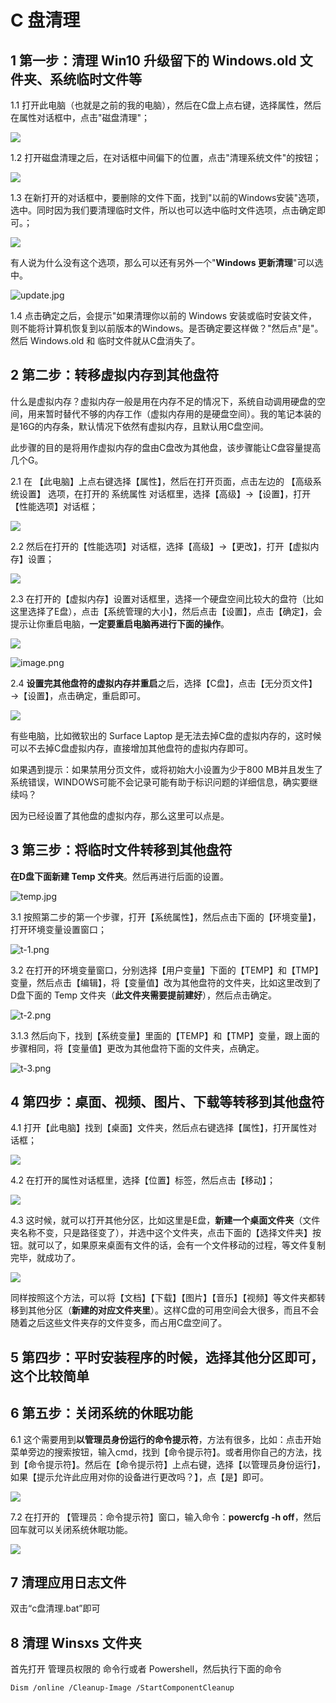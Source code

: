 # C 盘清理

## 1 第一步：清理 Win10 升级留下的 Windows.old 文件夹、系统临时文件等

1.1 打开此电脑（也就是之前的我的电脑），然后在C盘上点右键，选择属性，然后在属性对话框中，点击"磁盘清理"；

![](https://image.newarea.site/20230808/15073419776522795.png)

1.2 打开磁盘清理之后，在对话框中间偏下的位置，点击"清理系统文件"的按钮；

![](https://image.newarea.site/20230808/15073419775961942.png)

1.3 在新打开的对话框中，要删除的文件下面，找到"以前的Windows安装"选项，选中。同时因为我们要清理临时文件，所以也可以选中临时文件选项，点击确定即可。；

![](https://image.newarea.site/20230808/15073419774840238.png)

有人说为什么没有这个选项，那么可以还有另外一个"**Windows 更新清理**"可以选中。

![update.jpg](https://img.icoa.cn/20191211/15760718743069517.jpg)

1.4 点击确定之后，会提示"如果清理你以前的 Windows 安装或临时安装文件，则不能将计算机恢复到以前版本的Windows。是否确定要这样做？"然后点"是"。然后 Windows.old 和 临时文件就从C盘消失了。

## 2 第二步：转移虚拟内存到其他盘符

什么是虚拟内存？虚拟内存一般是用在内存不足的情况下，系统自动调用硬盘的空间，用来暂时替代不够的内存工作（虚拟内存用的是硬盘空间）。我的笔记本装的是16G的内存条，默认情况下依然有虚拟内存，且默认用C盘空间。

此步骤的目的是将用作虚拟内存的盘由C盘改为其他盘，该步骤能让C盘容量提高几个G。

2.1 在 【此电脑】上点右键选择【属性】，然后在打开页面，点击左边的 【高级系统设置】 选项，在打开的 系统属性 对话框里，选择【高级】→【设置】，打开【性能选项】对话框；

![](https://image.newarea.site/20230808/15073422038386625.png)

2.2 然后在打开的【性能选项】对话框，选择【高级】→【更改】，打开【虚拟内存】设置；

![](https://image.newarea.site/20230808/15073422037238554.png)

2.3 在打开的【虚拟内存】设置对话框里，选择一个硬盘空间比较大的盘符（比如这里选择了E盘），点击【系统管理的大小】，然后点击【设置】，点击【确定】，会提示让你重启电脑，**一定要重启电脑再进行下面的操作**。

![](https://image.newarea.site/20230808/15073422033873441.png)

![image.png](https://img.icoa.cn/20200114/15789655379605009.png)

2.4 **设置完其他盘符的虚拟内存并重启**之后，选择【C盘】，点击【无分页文件】→【设置】，点击确定，重启即可。

![](https://image.newarea.site/20230808/15073422035555998.png)

有些电脑，比如微软出的 Surface Laptop 是无法去掉C盘的虚拟内存的，这时候可以不去掉C盘虚拟内存，直接增加其他盘符的虚拟内存即可。

如果遇到提示：如果禁用分页文件，或将初始大小设置为少于800 MB并且发生了系统错误，WINDOWS可能不会记录可能有助于标识问题的详细信息，确实要继续吗？

因为已经设置了其他盘的虚拟内存，那么这里可以点是。

## 3 第三步：将临时文件转移到其他盘符

**在D盘下面新建 Temp 文件夹**。然后再进行后面的设置。

![temp.jpg](https://img.icoa.cn/20190830/15671315358255888.jpg)

3.1 按照第二步的第一个步骤，打开【系统属性】，然后点击下面的【环境变量】，打开环境变量设置窗口；

![t-1.png](https://image.newarea.site/20230808/15073427895611067.png)

3.2 在打开的环境变量窗口，分别选择【用户变量】下面的【TEMP】和【TMP】变量，然后点击【编辑】，将【变量值】改为其他盘符的文件夹，比如这里改到了D盘下面的 Temp 文件夹（**此文件夹需要提前建好**），然后点击确定。

![t-2.png](https://image.newarea.site/20230808/15073428261689496.png)

3.1.3 然后向下，找到【系统变量】里面的【TEMP】和【TMP】变量，跟上面的步骤相同，将【变量值】更改为其他盘符下面的文件夹，点确定。

![t-3.png](https://image.newarea.site/20230808/15073430176491484.png)

## 4 第四步：桌面、视频、图片、下载等转移到其他盘符

4.1 打开【此电脑】找到【桌面】文件夹，然后点右键选择【属性】，打开属性对话框；

![](https://image.newarea.site/20230808/15073434704635206.png)

4.2 在打开的属性对话框里，选择【位置】标签，然后点击【移动】；

![](https://image.newarea.site/20230808/15073434701804578.png)

4.3 这时候，就可以打开其他分区，比如这里是E盘，**新建一个桌面文件夹**（文件夹名称不变，只是路径变了），并选中这个文件夹，点击下面的【选择文件夹】按钮。就可以了，如果原来桌面有文件的话，会有一个文件移动的过程，等文件复制完毕，就成功了。

![](https://image.newarea.site/20230808/15073434702926282.png)

同样按照这个方法，可以将【文档】【下载】【图片】【音乐】【视频】等文件夹都转移到其他分区（**新建的对应文件夹里**）。这样C盘的可用空间会大很多，而且不会随着之后这些文件夹存的文件变多，而占用C盘空间了。

## 5 第四步：平时安装程序的时候，选择其他分区即可，这个比较简单

## 6 第五步：关闭系统的休眠功能

6.1 这个需要用到**以管理员身份运行的命令提示符**，方法有很多，比如：点击开始菜单旁边的搜索按钮，输入cmd，找到【命令提示符】。或者用你自己的方法，找到【命令提示符】。然后在【命令提示符】上点右键，选择【以管理员身份运行】，如果【提示允许此应用对你的设备进行更改吗？】，点【是】即可。

![](https://image.newarea.site/20230808/15073439819283796.png)

7.2 在打开的 【管理员：命令提示符】窗口，输入命令：**powercfg -h off**，然后回车就可以关闭系统休眠功能。

![](https://image.newarea.site/20230808/15073439889429915.png)

## 7 清理应用日志文件

双击“c盘清理.bat”即可

## 8 清理 Winsxs 文件夹

首先打开 管理员权限的 命令行或者 Powershell，然后执行下面的命令

```sh
Dism /online /Cleanup-Image /StartComponentCleanup
```
